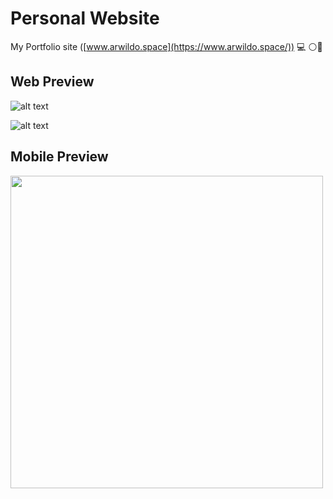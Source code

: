 # Personal Website
My Portfolio site ([www.arwildo.space](https://www.arwildo.space/)) :computer: :white_circle::large_blue_circle:
  
## Web Preview
![alt text](https://raw.githubusercontent.com/arwildo/arwildo.github.io/master/preview/MyWebsite%20(16x12).jpeg "Website Preview")
    
![alt text](https://raw.githubusercontent.com/arwildo/arwildo.github.io/master/preview/MyWebsite2(16x12).jpeg "Website Preview")
  
## Mobile Preview
<img src="https://raw.githubusercontent.com/arwildo/arwildo.github.io/master/preview/myWebMobileView.jpg" width="500">
